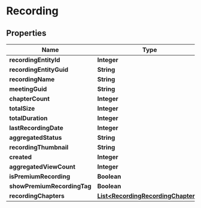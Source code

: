 
# Recording

## Properties
Name | Type | Description | Notes
------------ | ------------- | ------------- | -------------
**recordingEntityId** | **Integer** |  |  [optional]
**recordingEntityGuid** | **String** |  |  [optional]
**recordingName** | **String** |  |  [optional]
**meetingGuid** | **String** |  |  [optional]
**chapterCount** | **Integer** |  |  [optional]
**totalSize** | **Integer** |  |  [optional]
**totalDuration** | **Integer** |  |  [optional]
**lastRecordingDate** | **Integer** |  |  [optional]
**aggregatedStatus** | **String** |  |  [optional]
**recordingThumbnail** | **String** |  |  [optional]
**created** | **Integer** |  |  [optional]
**aggregatedViewCount** | **Integer** |  |  [optional]
**isPremiumRecording** | **Boolean** |  |  [optional]
**showPremiumRecordingTag** | **Boolean** |  |  [optional]
**recordingChapters** | [**List&lt;RecordingRecordingChapters&gt;**](RecordingRecordingChapters.md) |  |  [optional]



